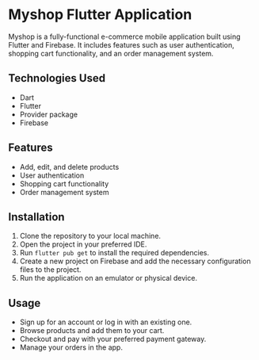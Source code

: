 # Myshop Flutter Application

Myshop is a fully-functional e-commerce mobile application built using Flutter and Firebase. It includes features such as user authentication, shopping cart functionality, and an order management system. 
<!-- It also integrates with various payment gateways, including PayPal and Stripe. -->

## Technologies Used

- Dart
- Flutter
- Provider package
- Firebase
<!-- - Stripe -->
<!-- - PayPal -->
<!-- - Cloud Firestore -->

## Features

- Add, edit, and delete products
- User authentication
- Shopping cart functionality
- Order management system
<!-- - Payment gateway integration -->

## Installation
1. Clone the repository to your local machine.
2. Open the project in your preferred IDE.
3. Run `flutter pub get` to install the required dependencies.
4. Create a new project on Firebase and add the necessary configuration files to the project.
5. Run the application on an emulator or physical device.


## Usage

- Sign up for an account or log in with an existing one.
- Browse products and add them to your cart.
- Checkout and pay with your preferred payment gateway.
- Manage your orders in the app.
<!-- 
## Screenshots

![Home screen](screenshots/home.png)
![Product details screen](screenshots/product-details.png)
![Shopping cart screen](screenshots/shopping-cart.png)
![Orders screen](screenshots/orders.png) -->
<!-- 
## License

This project is licensed under the MIT License - see the [LICENSE](LICENSE) file for details.
 -->